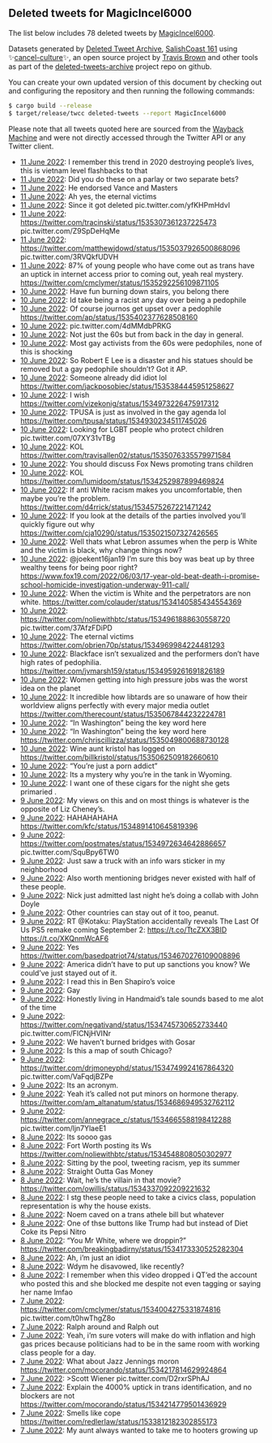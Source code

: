 ## Deleted tweets for MagicIncel6000

The list below includes 78 deleted tweets by
[MagicIncel6000](https://twitter.com/MagicIncel6000).



Datasets generated by [Deleted Tweet Archive](https://twitter.com/deletedtweet161), 
[SalishCoast 161](https://twitter.com/SalishCoastA) using 
✨[cancel-culture](https://github.com/travisbrown/cancel-culture)✨, an open source project by 
[Travis Brown](https://twitter.com/travisbrown) and other tools as part of the 
[deleted-tweets-archive](https://github.com/salcoast/deleted-tweets-archive/) project repo on github.

You can create your own updated version of this document by checking out and configuring the
repository and then running the following commands:

```bash
$ cargo build --release
$ target/release/twcc deleted-tweets --report MagicIncel6000
```

Please note that all tweets quoted here are sourced from the
[Wayback Machine](https://web.archive.org) and were not directly accessed through the Twitter API or
any Twitter client.

* [11 June 2022](https://web.archive.org/web/20220611074809/https://twitter.com/MagicIncel6000/status/1535529181542354949): I remember this trend in 2020 destroying people’s lives, this is vietnam level flashbacks to that <!--1535529181542354949-->
* [11 June 2022](https://web.archive.org/web/20220611051817/https://twitter.com/MagicIncel6000/status/1535491326829023234): Did you do these on a parlay or two separate bets? <!--1535491326829023234-->
* [11 June 2022](https://web.archive.org/web/20220611034415/https://twitter.com/MagicIncel6000/status/1535467867386175489): He endorsed Vance and Masters <!--1535467867386175489-->
* [11 June 2022](https://web.archive.org/web/20220611030545/https://twitter.com/MagicIncel6000/status/1535458040601751553): Ah yes, the eternal victims <!--1535458040601751553-->
* [11 June 2022](https://web.archive.org/web/20220611024308/https://twitter.com/MagicIncel6000/status/1535452517324029952): Since it got deleted pic.twitter.com/yfKHPmHdvI <!--1535452517324029952-->
* [11 June 2022](https://web.archive.org/web/20220611023923/https://twitter.com/MagicIncel6000/status/1535451419091664896): https://twitter.com/tracinski/status/1535307361237225473  pic.twitter.com/Z9SpDeHqMe <!--1535451419091664896-->
* [11 June 2022](https://web.archive.org/web/20220611023850/https://twitter.com/MagicIncel6000/status/1535451341396406272): https://twitter.com/matthewjdowd/status/1535037926500868096  pic.twitter.com/3RVQkfUDVH <!--1535451341396406272-->
* [11 June 2022](https://web.archive.org/web/20220611015801/https://twitter.com/MagicIncel6000/status/1535441144242352131): 87% of young people who have come out as trans have an uptick in internet access prior to coming out, yeah real mystery. https://twitter.com/cmclymer/status/1535292256109871105 <!--1535441144242352131-->
* [10 June 2022](https://web.archive.org/web/20220610233704/https://twitter.com/MagicIncel6000/status/1535405496902922240): Have fun burning down stairs, you belong there <!--1535405496902922240-->
* [10 June 2022](https://web.archive.org/web/20220610233516/https://twitter.com/MagicIncel6000/status/1535405156627451904): Id take being a racist any day over being a pedophile <!--1535405156627451904-->
* [10 June 2022](https://web.archive.org/web/20220610233441/https://twitter.com/MagicIncel6000/status/1535404984564449280): Of course journos get upset over a pedophile https://twitter.com/ap/status/1535402377628508160 <!--1535404984564449280-->
* [10 June 2022](https://web.archive.org/web/20220610233225/https://twitter.com/MagicIncel6000/status/1535404413723938821): pic.twitter.com/4dMMdbPRKG <!--1535404413723938821-->
* [10 June 2022](https://web.archive.org/web/20220610233119/https://twitter.com/MagicIncel6000/status/1535404130503536640): Not just the 60s but from back in the day in general. <!--1535404251056263170-->
* [10 June 2022](https://web.archive.org/web/20220610233119/https://twitter.com/MagicIncel6000/status/1535404130503536640): Most gay activists from the 60s were pedophiles, none of this is shocking <!--1535404130503536640-->
* [10 June 2022](https://web.archive.org/web/20220610233050/https://twitter.com/MagicIncel6000/status/1535404039344574464): So Robert E Lee is a disaster and his statues should be removed but a gay pedophile shouldn’t? Got it AP. <!--1535404039344574464-->
* [10 June 2022](https://web.archive.org/web/20220610232750/https://twitter.com/MagicIncel6000/status/1535403131021819905): Someone already did idiot lol https://twitter.com/jackposobiec/status/1535384445951258627 <!--1535403131021819905-->
* [10 June 2022](https://web.archive.org/web/20220610232255/https://twitter.com/MagicIncel6000/status/1535402083813273601): I wish https://twitter.com/vizekonig/status/1534973226475917312 <!--1535402083813273601-->
* [10 June 2022](https://web.archive.org/web/20220610231718/https://twitter.com/MagicIncel6000/status/1535400551394836480): TPUSA is just as involved in the gay agenda lol https://twitter.com/tpusa/status/1534930234511745026 <!--1535400551394836480-->
* [10 June 2022](https://web.archive.org/web/20220610225734/https://twitter.com/MagicIncel6000/status/1535395739035062272): Looking for LGBT people who protect children pic.twitter.com/07XY31vTBg <!--1535395739035062272-->
* [10 June 2022](https://web.archive.org/web/20220610184943/https://twitter.com/MagicIncel6000/status/1535333359835967488): KOL https://twitter.com/travisallen02/status/1535076335579971584 <!--1535333359835967488-->
* [10 June 2022](https://web.archive.org/web/20220610165410/https://twitter.com/MagicIncel6000/status/1535304139755819008): You should discuss Fox News promoting trans children <!--1535304139755819008-->
* [10 June 2022](https://web.archive.org/web/20220610164457/https://twitter.com/MagicIncel6000/status/1535301874600931328): KOL https://twitter.com/lumidoom/status/1534252987899469824 <!--1535301874600931328-->
* [10 June 2022](https://web.archive.org/web/20220610064400/https://twitter.com/MagicIncel6000/status/1535150678955261952): If anti White racism makes you uncomfortable, then maybe you’re the problem. https://twitter.com/d4rrick/status/1534575267221471242 <!--1535150678955261952-->
* [10 June 2022](https://web.archive.org/web/20220610063911/https://twitter.com/MagicIncel6000/status/1535149415295377409): If you look at the details of the parties involved you’ll quickly figure out why https://twitter.com/cja10290/status/1535021507327426565 <!--1535149415295377409-->
* [10 June 2022](https://web.archive.org/web/20220610063516/https://twitter.com/MagicIncel6000/status/1535148393726545920): Well thats what Lebron assumes when the perp is White and the victim is black, why change things now? <!--1535148393726545920-->
* [10 June 2022](https://web.archive.org/web/20220610063305/https://twitter.com/MagicIncel6000/status/1535147872772947969): @joekent16jan19  I’m sure this boy was beat up by three wealthy teens for being poor right? https://www.fox19.com/2022/06/03/17-year-old-beat-death-i-promise-school-homicide-investigation-underway-911-call/ <!--1535147872772947969-->
* [10 June 2022](https://web.archive.org/web/20220610062902/https://twitter.com/MagicIncel6000/status/1535146889485557760): When the victim is White and the perpetrators are non white. https://twitter.com/colauder/status/1534140585434554369 <!--1535146889485557760-->
* [10 June 2022](https://web.archive.org/web/20220610045753/https://twitter.com/MagicIncel6000/status/1535123975994454016): https://twitter.com/noliewithbtc/status/1534961888630558720  pic.twitter.com/37AfzFDiPD <!--1535123975994454016-->
* [10 June 2022](https://web.archive.org/web/20220610045408/https://twitter.com/MagicIncel6000/status/1535123045194420224): The eternal victims https://twitter.com/obrien70p/status/1534969984224481293 <!--1535123045194420224-->
* [10 June 2022](https://web.archive.org/web/20220610044115/https://twitter.com/MagicIncel6000/status/1535119735372644353): Blackface isn’t sexualized and the performers don’t have high rates of pedophilia. https://twitter.com/jvmarsh159/status/1534959261691826189 <!--1535119735372644353-->
* [10 June 2022](https://web.archive.org/web/20220610024510/https://twitter.com/MagicIncel6000/status/1535090541834080256): Women getting into high pressure jobs was the  worst idea on the planet <!--1535090541834080256-->
* [10 June 2022](https://web.archive.org/web/20220610022739/https://twitter.com/MagicIncel6000/status/1535086119087263744): It incredible how libtards are so unaware of how their worldview aligns perfectly with every major media outlet https://twitter.com/therecount/status/1535067844232224781 <!--1535086119087263744-->
* [10 June 2022](https://web.archive.org/web/20220610020747/https://twitter.com/MagicIncel6000/status/1535081177794564096): “In Washington” being the key word here <!--1535081177794564096-->
* [10 June 2022](https://web.archive.org/web/20220610020726/https://twitter.com/MagicIncel6000/status/1535080982658723841): “In Washington” being the key word here https://twitter.com/chriscillizza/status/1535049800688730128 <!--1535080982658723841-->
* [10 June 2022](https://web.archive.org/web/20220610011501/https://twitter.com/MagicIncel6000/status/1535067825613615104): Wine aunt kristol has logged on https://twitter.com/billkristol/status/1535062509182660610 <!--1535067825613615104-->
* [10 June 2022](https://web.archive.org/web/20220610005445/https://twitter.com/MagicIncel6000/status/1535062767169699840): “You’re just a porn addict” <!--1535062767169699840-->
* [10 June 2022](https://web.archive.org/web/20220610003630/https://twitter.com/MagicIncel6000/status/1535058152642596864): Its a mystery why you’re in the tank in Wyoming. <!--1535058152642596864-->
* [10 June 2022](https://web.archive.org/web/20220610003536/https://twitter.com/MagicIncel6000/status/1535057951987142656): I want one of these cigars for the night she gets primaried . <!--1535057951987142656-->
* [ 9 June 2022](https://web.archive.org/web/20220609234139/https://twitter.com/MagicIncel6000/status/1535044429664309248): My views on this and on most things is whatever is the opposite of Liz Cheney’s. <!--1535044429664309248-->
* [ 9 June 2022](https://web.archive.org/web/20220609232723/https://twitter.com/MagicIncel6000/status/1535040693806469121): HAHAHAHAHA https://twitter.com/kfc/status/1534891410645819396 <!--1535040693806469121-->
* [ 9 June 2022](https://web.archive.org/web/20220609215721/https://twitter.com/MagicIncel6000/status/1535018092572594177): https://twitter.com/postmates/status/1534972634642886657  pic.twitter.com/SquBpy6TW0 <!--1535018092572594177-->
* [ 9 June 2022](https://web.archive.org/web/20220609204852/https://twitter.com/MagicIncel6000/status/1535000772953399296): Just saw a truck with an info wars sticker in my neighborhood <!--1535000772953399296-->
* [ 9 June 2022](https://web.archive.org/web/20220609174153/https://twitter.com/MagicIncel6000/status/1534953861231673344): Also worth mentioning bridges never existed with half of these people. <!--1534953861231673344-->
* [ 9 June 2022](https://web.archive.org/web/20220609174055/https://twitter.com/MagicIncel6000/status/1534953527755255808): Nick just admitted last night he’s doing a collab with John Doyle <!--1534953527755255808-->
* [ 9 June 2022](https://web.archive.org/web/20220609170736/https://twitter.com/MagicIncel6000/status/1534945127575105541): Other countries can stay out of it too, peanut. <!--1534945127575105541-->
* [ 9 June 2022](https://web.archive.org/web/20220609164652/https://twitter.com/MagicIncel6000/status/1534940101511303169): RT @Kotaku: PlayStation accidentally reveals The Last Of Us PS5 remake coming September 2: https://t.co/TtcZXX3BID https://t.co/XKQnmWcAF6 <!--1534940101511303169-->
* [ 9 June 2022](https://web.archive.org/web/20220609163524/https://twitter.com/MagicIncel6000/status/1534937070799446018): Yes https://twitter.com/basedpatriot74/status/1534670276109008896 <!--1534937070799446018-->
* [ 9 June 2022](https://web.archive.org/web/20220609161702/https://twitter.com/MagicIncel6000/status/1534932502040612865): America didn’t have to put up sanctions you know? We could’ve just stayed out of it. <!--1534932502040612865-->
* [ 9 June 2022](https://web.archive.org/web/20220609161305/https://twitter.com/MagicIncel6000/status/1534931523077431298): I read this in Ben Shapiro’s voice <!--1534931523077431298-->
* [ 9 June 2022](https://web.archive.org/web/20220609161044/https://twitter.com/MagicIncel6000/status/1534930766945058817): Gay <!--1534930766945058817-->
* [ 9 June 2022](https://web.archive.org/web/20220609124111/https://twitter.com/MagicIncel6000/status/1534878147971149824): Honestly living in Handmaid’s tale sounds based to me alot of the time <!--1534878147971149824-->
* [ 9 June 2022](https://web.archive.org/web/20220609060912/https://twitter.com/MagicIncel6000/status/1534779416277970944): https://twitter.com/negativand/status/1534745730652733440  pic.twitter.com/FlCNjHVINr <!--1534779416277970944-->
* [ 9 June 2022](https://web.archive.org/web/20220609051736/https://twitter.com/MagicIncel6000/status/1534766598459826176): We haven’t burned bridges with Gosar <!--1534766598459826176-->
* [ 9 June 2022](https://web.archive.org/web/20220609044517/https://twitter.com/MagicIncel6000/status/1534758438076416001): Is this a map of south Chicago? <!--1534758438076416001-->
* [ 9 June 2022](https://web.archive.org/web/20220609041434/https://twitter.com/MagicIncel6000/status/1534750566026399744): https://twitter.com/drjmoneyphd/status/1534749924167864320  pic.twitter.com/VaFqdjBZPe <!--1534750566026399744-->
* [ 9 June 2022](https://web.archive.org/web/20220609023333/https://twitter.com/MagicIncel6000/status/1534725240177053696): Its an acronym. <!--1534725240177053696-->
* [ 9 June 2022](https://web.archive.org/web/20220609000238/https://twitter.com/MagicIncel6000/status/1534687280345980928): Yeah it’s called not put minors on hormone therapy. https://twitter.com/am_altanatum/status/1534686949532762112 <!--1534687280345980928-->
* [ 9 June 2022](https://web.archive.org/web/20220609000145/https://twitter.com/MagicIncel6000/status/1534686939667759104): https://twitter.com/annegrace_c/status/1534665588198412288  pic.twitter.com/ljn7YlaeE1 <!--1534686939667759104-->
* [ 8 June 2022](https://web.archive.org/web/20220608205704/https://twitter.com/MagicIncel6000/status/1534639984795389954): Its soooo gas <!--1534639984795389954-->
* [ 8 June 2022](https://web.archive.org/web/20220608203118/https://twitter.com/MagicIncel6000/status/1534634125436534785): Fort Worth posting its Ws https://twitter.com/noliewithbtc/status/1534548808050302977 <!--1534634125436534785-->
* [ 8 June 2022](https://web.archive.org/web/20220608185927/https://twitter.com/MagicIncel6000/status/1534610863746863105): Sitting by the pool, tweeting racism, yep its summer <!--1534610863746863105-->
* [ 8 June 2022](https://web.archive.org/web/20220608173605/https://twitter.com/MagicIncel6000/status/1534590032161280000): Straight Outta Gas Money <!--1534590032161280000-->
* [ 8 June 2022](https://web.archive.org/web/20220608071614/https://twitter.com/MagicIncel6000/status/1534433933114286080): Wait, he’s the villain in that movie? https://twitter.com/owillis/status/1534337092209221632 <!--1534433933114286080-->
* [ 8 June 2022](https://web.archive.org/web/20220608024714/https://twitter.com/MagicIncel6000/status/1534366229477179392): I stg these people need to take a civics class, population representation is why the house exists. <!--1534366229477179392-->
* [ 8 June 2022](https://web.archive.org/web/20220608022013/https://twitter.com/MagicIncel6000/status/1534359556440080384): Noem caved on a trans athele bill but whatever <!--1534359556440080384-->
* [ 8 June 2022](https://web.archive.org/web/20220608014854/https://twitter.com/MagicIncel6000/status/1534351552772571136): One of thse buttons like Trump had but instead of Diet Coke its Pepsi Nitro <!--1534351552772571136-->
* [ 8 June 2022](https://web.archive.org/web/20220608012016/https://twitter.com/MagicIncel6000/status/1534344456438042625): “You Mr White, where we droppin?” https://twitter.com/breakingbadirny/status/1534173330525282304 <!--1534344456438042625-->
* [ 8 June 2022](https://web.archive.org/web/20220608003717/https://twitter.com/MagicIncel6000/status/1534333503852032000): Ah, i’m just an idiot <!--1534333503852032000-->
* [ 8 June 2022](https://web.archive.org/web/20220608003351/https://twitter.com/MagicIncel6000/status/1534332686784876544): Wdym he disavowed, like recently? <!--1534332686784876544-->
* [ 8 June 2022](https://web.archive.org/web/20220608003336/https://twitter.com/MagicIncel6000/status/1534332585211568128): I remember when this video dropped i QT’ed the account who posted this and she blocked me despite not even tagging or saying her name lmfao <!--1534332585211568128-->
* [ 7 June 2022](https://web.archive.org/web/20220607221444/https://twitter.com/MagicIncel6000/status/1534297799549804544): https://twitter.com/cmclymer/status/1534004275331874816  pic.twitter.com/t0hwThgZ8o <!--1534297799549804544-->
* [ 7 June 2022](https://web.archive.org/web/20220607211708/https://twitter.com/MagicIncel6000/status/1534283115513884672): Ralph around and Ralph out <!--1534283115513884672-->
* [ 7 June 2022](https://web.archive.org/web/20220607205031/https://twitter.com/MagicIncel6000/status/1534276642289467394): Yeah, i’m sure voters will make do with inflation and high gas prices because politicians had to be in the same room with working class people for a day. <!--1534276642289467394-->
* [ 7 June 2022](https://web.archive.org/web/20220607194011/https://twitter.com/MagicIncel6000/status/1534258765016363008): What about Jazz Jennings moron https://twitter.com/mocorando/status/1534217814629924864 <!--1534258765016363008-->
* [ 7 June 2022](https://web.archive.org/web/20220607181324/https://twitter.com/MagicIncel6000/status/1534237029088628736): >Scott Wiener pic.twitter.com/D2rxrSPhAJ <!--1534237029088628736-->
* [ 7 June 2022](https://web.archive.org/web/20220607174536/https://twitter.com/MagicIncel6000/status/1534230028333875200): Explain the 4000% uptick in trans identification, and no blockers are not https://twitter.com/mocorando/status/1534214779501436929 <!--1534230028333875200-->
* [ 7 June 2022](https://web.archive.org/web/20220607172837/https://twitter.com/MagicIncel6000/status/1534225702077116418): Smells like cope https://twitter.com/redlerlaw/status/1533812182302855173 <!--1534225702077116418-->
* [ 7 June 2022](https://web.archive.org/web/20220607171707/https://twitter.com/MagicIncel6000/status/1534222811803226112): My aunt always wanted to take me to hooters growing up <!--1534222811803226112-->
